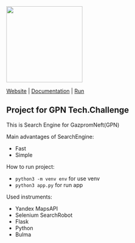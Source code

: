 <img src=https://reg.gpn-techchallenge.ru/assets/images/side.png width=200 />

[Website]() |
[Documentation]() |
[Run]()

Project for GPN Tech.Challenge
-----------
This is Search Engine for GazpromNeft(GPN)

Main advantages of SearchEngine:
* Fast
* Simple

How to run project:
* `python3 -m venv env` for use venv
* `python3 app.py` for run app

Used instruments:

* Yandex MapsAPI
* Selenium SearchRobot
* Flask
* Python
* Bulma